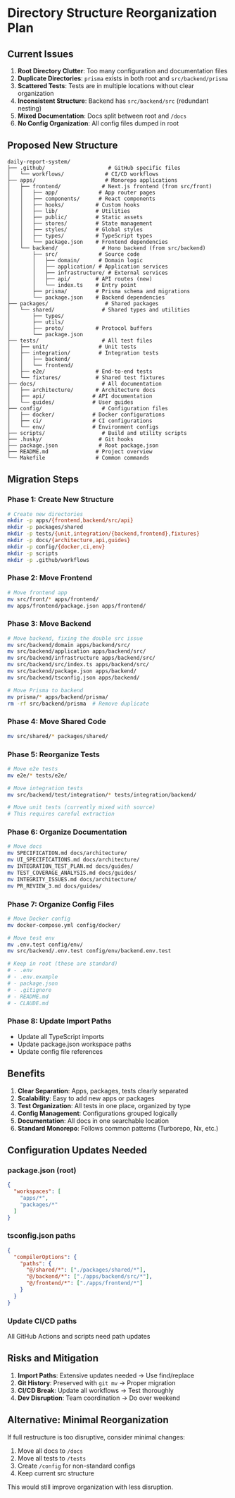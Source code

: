 # Directory Structure Reorganization Plan

## Current Issues

1. **Root Directory Clutter**: Too many configuration and documentation files
2. **Duplicate Directories**: `prisma` exists in both root and `src/backend/prisma`
3. **Scattered Tests**: Tests are in multiple locations without clear organization
4. **Inconsistent Structure**: Backend has `src/backend/src` (redundant nesting)
5. **Mixed Documentation**: Docs split between root and `/docs`
6. **No Config Organization**: All config files dumped in root

## Proposed New Structure

```
daily-report-system/
├── .github/                    # GitHub specific files
│   └── workflows/             # CI/CD workflows
├── apps/                      # Monorepo applications
│   ├── frontend/             # Next.js frontend (from src/front)
│   │   ├── app/             # App router pages
│   │   ├── components/      # React components
│   │   ├── hooks/          # Custom hooks
│   │   ├── lib/            # Utilities
│   │   ├── public/         # Static assets
│   │   ├── stores/         # State management
│   │   ├── styles/         # Global styles
│   │   ├── types/          # TypeScript types
│   │   └── package.json    # Frontend dependencies
│   └── backend/              # Hono backend (from src/backend)
│       ├── src/             # Source code
│       │   ├── domain/      # Domain logic
│       │   ├── application/ # Application services
│       │   ├── infrastructure/ # External services
│       │   ├── api/        # API routes (new)
│       │   └── index.ts    # Entry point
│       ├── prisma/         # Prisma schema and migrations
│       └── package.json    # Backend dependencies
├── packages/                  # Shared packages
│   └── shared/               # Shared types and utilities
│       ├── types/
│       ├── utils/
│       ├── proto/          # Protocol buffers
│       └── package.json
├── tests/                    # All test files
│   ├── unit/                # Unit tests
│   ├── integration/         # Integration tests
│   │   ├── backend/
│   │   └── frontend/
│   ├── e2e/                # End-to-end tests
│   └── fixtures/           # Shared test fixtures
├── docs/                     # All documentation
│   ├── architecture/       # Architecture docs
│   ├── api/               # API documentation
│   └── guides/            # User guides
├── config/                   # Configuration files
│   ├── docker/            # Docker configurations
│   ├── ci/                # CI configurations
│   └── env/               # Environment configs
├── scripts/                  # Build and utility scripts
├── .husky/                  # Git hooks
├── package.json             # Root package.json
├── README.md               # Project overview
└── Makefile                # Common commands
```

## Migration Steps

### Phase 1: Create New Structure
```bash
# Create new directories
mkdir -p apps/{frontend,backend/src/api}
mkdir -p packages/shared
mkdir -p tests/{unit,integration/{backend,frontend},fixtures}
mkdir -p docs/{architecture,api,guides}
mkdir -p config/{docker,ci,env}
mkdir -p scripts
mkdir -p .github/workflows
```

### Phase 2: Move Frontend
```bash
# Move frontend app
mv src/front/* apps/frontend/
mv apps/frontend/package.json apps/frontend/
```

### Phase 3: Move Backend
```bash
# Move backend, fixing the double src issue
mv src/backend/domain apps/backend/src/
mv src/backend/application apps/backend/src/
mv src/backend/infrastructure apps/backend/src/
mv src/backend/src/index.ts apps/backend/src/
mv src/backend/package.json apps/backend/
mv src/backend/tsconfig.json apps/backend/

# Move Prisma to backend
mv prisma/* apps/backend/prisma/
rm -rf src/backend/prisma  # Remove duplicate
```

### Phase 4: Move Shared Code
```bash
mv src/shared/* packages/shared/
```

### Phase 5: Reorganize Tests
```bash
# Move e2e tests
mv e2e/* tests/e2e/

# Move integration tests
mv src/backend/test/integration/* tests/integration/backend/

# Move unit tests (currently mixed with source)
# This requires careful extraction
```

### Phase 6: Organize Documentation
```bash
# Move docs
mv SPECIFICATION.md docs/architecture/
mv UI_SPECIFICATIONS.md docs/architecture/
mv INTEGRATION_TEST_PLAN.md docs/guides/
mv TEST_COVERAGE_ANALYSIS.md docs/guides/
mv INTEGRITY_ISSUES.md docs/architecture/
mv PR_REVIEW_3.md docs/guides/
```

### Phase 7: Organize Config Files
```bash
# Move Docker config
mv docker-compose.yml config/docker/

# Move test env
mv .env.test config/env/
mv src/backend/.env.test config/env/backend.env.test

# Keep in root (these are standard)
# - .env
# - .env.example
# - package.json
# - .gitignore
# - README.md
# - CLAUDE.md
```

### Phase 8: Update Import Paths
- Update all TypeScript imports
- Update package.json workspace paths
- Update config file references

## Benefits

1. **Clear Separation**: Apps, packages, tests clearly separated
2. **Scalability**: Easy to add new apps or packages
3. **Test Organization**: All tests in one place, organized by type
4. **Config Management**: Configurations grouped logically
5. **Documentation**: All docs in one searchable location
6. **Standard Monorepo**: Follows common patterns (Turborepo, Nx, etc.)

## Configuration Updates Needed

### package.json (root)
```json
{
  "workspaces": [
    "apps/*",
    "packages/*"
  ]
}
```

### tsconfig.json paths
```json
{
  "compilerOptions": {
    "paths": {
      "@/shared/*": ["./packages/shared/*"],
      "@/backend/*": ["./apps/backend/src/*"],
      "@/frontend/*": ["./apps/frontend/*"]
    }
  }
}
```

### Update CI/CD paths
All GitHub Actions and scripts need path updates

## Risks and Mitigation

1. **Import Paths**: Extensive updates needed → Use find/replace
2. **Git History**: Preserved with `git mv` → Proper migration
3. **CI/CD Break**: Update all workflows → Test thoroughly
4. **Dev Disruption**: Team coordination → Do over weekend

## Alternative: Minimal Reorganization

If full restructure is too disruptive, consider minimal changes:

1. Move all docs to `/docs`
2. Move all tests to `/tests`
3. Create `/config` for non-standard configs
4. Keep current src structure

This would still improve organization with less disruption.